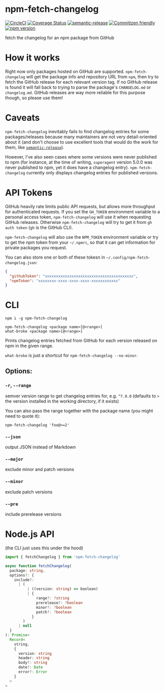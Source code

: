 # npm-fetch-changelog

[![CircleCI](https://circleci.com/gh/jedwards1211/npm-fetch-changelog.svg?style=svg)](https://circleci.com/gh/jedwards1211/npm-fetch-changelog)
[![Coverage Status](https://codecov.io/gh/jedwards1211/npm-fetch-changelog/branch/master/graph/badge.svg)](https://codecov.io/gh/jedwards1211/npm-fetch-changelog)
[![semantic-release](https://img.shields.io/badge/%20%20%F0%9F%93%A6%F0%9F%9A%80-semantic--release-e10079.svg)](https://github.com/semantic-release/semantic-release)
[![Commitizen friendly](https://img.shields.io/badge/commitizen-friendly-brightgreen.svg)](http://commitizen.github.io/cz-cli/)
[![npm version](https://badge.fury.io/js/npm-fetch-changelog.svg)](https://badge.fury.io/js/npm-fetch-changelog)

fetch the changelog for an npm package from GitHub

# How it works

Right now only packages hosted on GitHub are supported. `npm-fetch-changelog` will get
the package info and repository URL from `npm`, then try to fetch the GitHub
release for each relevant version tag. If no GitHub release is found it will
fall back to trying to parse the package's `CHANGELOG.md` or `changelog.md`.
GitHub releases are way more reliable for this purpose though, so please use
them!

# Caveats

`npm-fetch-changelog` inevitably fails to find changelog entries for some packages/releases
because many maintainers are not very detail-oriented about it (and don't choose
to use excellent tools that would do the work for them, like
[`semantic-release`](https://github.com/semantic-release/semantic-release)).

However, I've also seen cases where some versions were never published to npm
(for instance, at the time of writing, `superagent` version 5.0.0 was never
published to npm, yet it does have a changelog entry). `npm-fetch-changelog` currently
only displays changelog entries for published versions.

# API Tokens

GitHub heavily rate limits public API requests, but allows more throughput for
authenticated requests. If you set the `GH_TOKEN` environment variable to a
personal access token, `npm-fetch-changelog` will use it when requesting GitHub releases.
Otherwise `npm-fetch-changelog` will try to get it from `gh auth token` (`gh` is the GitHub CLI).

`npm-fetch-changelog` will also use the `NPM_TOKEN` environment variable or try to get
the npm token from your `~/.npmrc`, so that it can get information for private
packages you request.

You can also store one or both of these tokesn in `~/.config/npm-fetch-changelog.json`:

```json
{
  "githubToken": "xxxxxxxxxxxxxxxxxxxxxxxxxxxxxxxxxxxxxxxx",
  "npmToken": "xxxxxxxx-xxxx-xxxx-xxxx-xxxxxxxxxxxx"
}
```

# CLI

```
npm i -g npm-fetch-changelog
```

```
npm-fetch-changelog <package name>[@<range>]
what-broke <package name>[@<range>]
```

Prints changelog entries fetched from GitHub for each
version released on npm in the given range.

`what-broke` is just a shortcut for `npm-fetch-changelog --no-minor`.

## Options:

### `-r`, `--range`

semver version range to get changelog entries for, e.g. `^7.0.0` (defaults to `>` the version installed in the working directory, if it exists)

You can also pass the range together with the package name (you might need to quote it):

```
npm-fetch-changelog 'foo@>=2'
```

### `--json`

output JSON instead of Markdown

### `--major`

exclude minor and patch versions

### `--minor`

exclude patch versions

### `--pre`

include prerelease versions

# Node.js API

(the CLI just uses this under the hood)

```ts
import { fetchChangelog } from 'npm-fetch-changelog'
```

```ts
async function fetchChangelog(
  package: string,
  options?: {
    include?:
      | (
          | ((version: string) => boolean)
          | {
              range?: ?string
              prerelease?: ?boolean
              minor?: ?boolean
              patch?: ?boolean
            }
        )
      | null
  }
): Promise<
  Record<
    string,
    {
      version: string
      header: string
      body?: string
      date?: Date
      error?: Error
    }
  >
>
```
